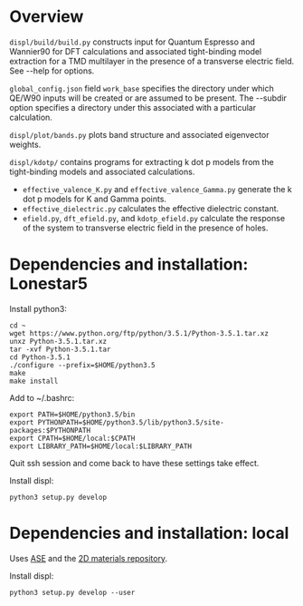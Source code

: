 # Overview

`displ/build/build.py` constructs input for Quantum Espresso and Wannier90 for DFT calculations and associated tight-binding model extraction for a TMD multilayer in the presence of a transverse electric field. See --help for options.

`global_config.json` field `work_base` specifies the directory under which QE/W90 inputs will be created or are assumed to be present. The --subdir option specifies a directory under this associated with a particular calculation.

`displ/plot/bands.py` plots band structure and associated eigenvector weights.

`displ/kdotp/` contains programs for extracting k dot p models from the tight-binding models and associated calculations.
* `effective_valence_K.py` and `effective_valence_Gamma.py` generate the k dot p models for K and Gamma points.
* `effective_dielectric.py` calculates the effective dielectric constant.
* `efield.py`, `dft_efield.py`, and `kdotp_efield.py` calculate the response of the system to transverse electric field in the presence of holes.

# Dependencies and installation: Lonestar5

Install python3:

    cd ~
    wget https://www.python.org/ftp/python/3.5.1/Python-3.5.1.tar.xz
    unxz Python-3.5.1.tar.xz
    tar -xvf Python-3.5.1.tar
    cd Python-3.5.1
    ./configure --prefix=$HOME/python3.5
    make
    make install

Add to ~/.bashrc:

    export PATH=$HOME/python3.5/bin
    export PYTHONPATH=$HOME/python3.5/lib/python3.5/site-packages:$PYTHONPATH
    export CPATH=$HOME/local:$CPATH
    export LIBRARY_PATH=$HOME/local:$LIBRARY_PATH

Quit ssh session and come back to have these settings take effect.

Install displ:

    python3 setup.py develop

# Dependencies and installation: local

Uses [ASE](https://wiki.fysik.dtu.dk/ase/index.html) and the [2D materials repository](https://cmr.fysik.dtu.dk/c2dm/c2dm.html).

Install displ:

    python3 setup.py develop --user
